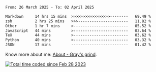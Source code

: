 <!--START_SECTION:waka-->

```txt
From: 26 March 2025 - To: 02 April 2025

Markdown     14 hrs 15 mins  >>>>>>>>>>>>>>>>>--------   69.49 %
zsh          2 hrs 25 mins   >>>----------------------   11.82 %
Other        1 hr 7 mins     >------------------------   05.52 %
JavaScript   44 mins         >------------------------   03.64 %
TeX          44 mins         >------------------------   03.62 %
Python       40 mins         >------------------------   03.32 %
JSON         17 mins         -------------------------   01.42 %
```

<!--END_SECTION:waka-->

<!-- [![grayxu's github stats](https://github-readme-stats.vercel.app/api?username=grayxu&count_private=true&show_icons=true)](https://github.com/grayxu) -->

Know more about me: [About - Gray's grind](https://www.grayxu.cn/).
<p align="left">
  <a href="https://wakatime.com/@c69eb31e-43a1-463f-8968-c3449e386f57"><img src="https://wakatime.com/badge/user/c69eb31e-43a1-463f-8968-c3449e386f57.svg" title="Total time coded since Feb 28 2023" /></a>
</p>

